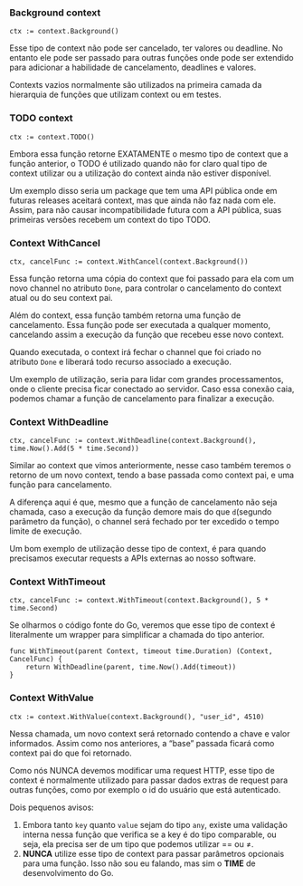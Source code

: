 ### Background context

```
ctx := context.Background()
```
Esse tipo de context não pode ser cancelado, ter valores ou deadline. No entanto ele pode ser passado para outras funções onde pode ser extendido para adicionar a habilidade de cancelamento, deadlines e valores.

Contexts vazios normalmente são utilizados na primeira camada da hierarquia de funções que utilizam context ou em testes.


### TODO context

```
ctx := context.TODO()
```
Embora essa função retorne EXATAMENTE o mesmo tipo de context que a função anterior, o TODO é utilizado quando não for claro qual tipo de context utilizar ou a utilização do context ainda não estiver disponível.

Um exemplo disso seria um package que tem uma API pública onde em futuras releases aceitará context, mas que ainda não faz nada com ele. Assim, para não causar incompatibilidade futura com a API pública, suas primeiras versões recebem um context do tipo TODO.


### Context WithCancel

```
ctx, cancelFunc := context.WithCancel(context.Background())
```
Essa função retorna uma cópia do context que foi passado para ela com um novo channel no atributo `Done`, para controlar o cancelamento do context atual ou do seu context pai.

Além do context, essa função também retorna uma função de cancelamento. Essa função pode ser executada a qualquer momento, cancelando assim a execução da função que recebeu esse novo context.

Quando executada, o context irá fechar o channel que foi criado no atributo `Done` e liberará todo recurso associado a execução.

Um exemplo de utilização, seria para lidar com grandes processamentos, onde o cliente precisa ficar conectado ao servidor. Caso essa conexão caia, podemos chamar a função de cancelamento para finalizar a execução.


### Context WithDeadline

```
ctx, cancelFunc := context.WithDeadline(context.Background(), time.Now().Add(5 * time.Second))
```
Similar ao context que vimos anteriormente, nesse caso também teremos o retorno de um novo context, tendo a base passada como context pai, e uma função para cancelamento.

A diferença aqui é que, mesmo que a função de cancelamento não seja chamada, caso a execução da função demore mais do que `d`(segundo parâmetro da função), o channel será fechado por ter excedido o tempo limite de execução.

Um bom exemplo de utilização desse tipo de context, é para quando precisamos executar requests a APIs externas ao nosso software.


### Context WithTimeout

```
ctx, cancelFunc := context.WithTimeout(context.Background(), 5 * time.Second)
```
Se olharmos o código fonte do Go, veremos que esse tipo de context é literalmente um wrapper para simplificar a chamada do tipo anterior.
```
func WithTimeout(parent Context, timeout time.Duration) (Context, CancelFunc) {
    return WithDeadline(parent, time.Now().Add(timeout))
}
```



### Context WithValue

```
ctx := context.WithValue(context.Background(), "user_id", 4510)
```
Nessa chamada, um novo context será retornado contendo a chave e valor informados. Assim como nos anteriores, a “base” passada ficará como context pai do que foi retornado.

Como nós NUNCA devemos modificar uma request HTTP, esse tipo de context é normalmente utilizado para passar dados extras de request para outras funções, como por exemplo o id do usuário que está autenticado.

Dois pequenos avisos:

1. Embora tanto `key` quanto `value` sejam do tipo `any`, existe uma validação interna nessa função que verifica se a key é do tipo comparable, ou seja, ela precisa ser de um tipo que podemos utilizar == ou ≠.
2. **NUNCA** utilize esse tipo de context para passar parâmetros opcionais para uma função. Isso não sou eu falando, mas sim o **TIME** de desenvolvimento do Go.